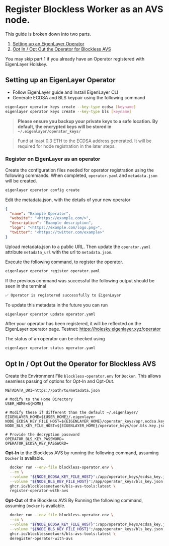 # Register Blockless Worker as an AVS node.

This guide is broken down into two parts.

1. [Setting up an EigenLayer Operator](#setting-up-an-eigenlayer-operator)
2. [Opt In / Opt Out the Operator for Blockless AVS](#opt-in--opt-out-the-operator-for-blockless-avs)

You may skip part 1 if you already have an Operator registered with EigenLayer Holskey.

## Setting up an EigenLayer Operator

* Follow EigenLayer guide and Install EigenLayer CLI
* Generate ECDSA and BLS keypair using the following command

```bash
eigenlayer operator keys create --key-type ecdsa [keyname]
eigenlayer operator keys create --key-type bls [keyname]
```

> **Please ensure you backup your private keys to a safe location. By default, the encrypted keys will be stored in `~/.eigenlayer/operator_keys/`**

> Fund at least 0.3 ETH to the ECDSA address generated. It will be required for node registration in the later steps.

### Register on EigenLayer as an operator

Create the configuration files needed for operator registration using the following commands. When completed, `operator.yaml` and `metadata.json` will be created.

```bash
eigenlayer operator config create
```

Edit the metadata.json, with the details of your new operator

```json
{
  "name": "Example Operator",
  "website": "<https://example.com/>",
  "description": "Example description",
  "logo": "<https://example.com/logo.png>",
  "twitter": "<https://twitter.com/example>"
}
```

Upload metadata.json to a public URL. Then update the `operator.yaml` attribute `metadata_url` with the url to `metadata.json`.

Execute the following command, to register the operator.

```bash
eigenlayer operator register operator.yaml
```

If the previous command was successful the following output should be seen in the terminal

```bash
✅ Operator is registered successfully to EigenLayer
```

To update this metadata in the future you can run

```bash
eigenlayer operator update operator.yaml
```

After your operator has been registered, it will be reflected on the EigenLayer operator page.
Testnet: https://holesky.eigenlayer.xyz/operator

The status of an operator can be checked using 

```bash
eigenlayer operator status operator.yaml
```

## Opt In / Opt Out the Operator for Blockless AVS

Create the Environment File `blockless-operator.env` for `Docker`. This allows seamless passing of options for Opt-In and Opt-Out.

```env
METADATA_URI=https://path/to/metadata.json

# Modify to the Home Directory
USER_HOME=${HOME}

# Modify these if different than the default ~/.eigenlayer/
EIGENLAYER_HOME=${USER_HOME}/.eigenlayer
NODE_ECDSA_KEY_FILE_HOST=${EIGENLAYER_HOME}/operator_keys/opr.ecdsa.key.json
NODE_BLS_KEY_FILE_HOST=${EIGENLAYER_HOME}/operator_keys/opr.bls.key.json

# Provide the decryption password
OPERATOR_BLS_KEY_PASSWORD=
OPERATOR_ECDSA_KEY_PASSWORD=
```

**Opt-In** to the Blockless AVS by running the following command, assuming `Docker` is available.

```bash
  docker run --env-file blockless-operator.env \
  --rm \
  --volume "${NODE_ECDSA_KEY_FILE_HOST}":/app/operator_keys/ecdsa_key.json \
  --volume "${NODE_BLS_KEY_FILE_HOST}":/app/operator_keys/bls_key.json \
  ghcr.io/blocklessnetwork/bls-avs-tools:latest \
  register-operator-with-avs
```

**Opt-Out** of the Blockless AVS By Running the following command, assuming `Docker` is available. 

```bash
  docker run --env-file blockless-operator.env \
  --rm \
  --volume "${NODE_ECDSA_KEY_FILE_HOST}":/app/operator_keys/ecdsa_key.json \
  --volume "${NODE_BLS_KEY_FILE_HOST}":/app/operator_keys/bls_key.json \
  ghcr.io/blocklessnetwork/bls-avs-tools:latest \
  deregister-operator-with-avs
```
